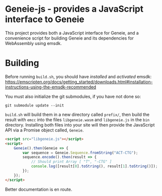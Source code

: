 # Geneie-js - provides a JavaScript interface to Geneie

This project provides both a JavaScript interface
for Geneie, and a convenience script for building Geneie
and its dependencies for WebAssembly using emsdk.

# Building

Before running `build.sh`, you should have _installed_
and _activated_ emsdk: https://emscripten.org/docs/getting_started/downloads.html#installation-instructions-using-the-emsdk-recommended

You must also initialize the git submodules, if you have
not done so:

```
git submodule update --init
```

`build.sh` will build them in a new directory called `prefix/`,
then build the result with `emcc` into the files `libgeneie.wasm`
and `libgeneie.js` in the `bin` directory. Installing
both files into your site will then provide the JavaScript API via
a Promise object called, `Geneie`.

```html
<script src="libgeneie.js"></script>
<script>
	Geneie().then(Geneie => {
		var sequence = Geneie.Sequence.fromString("ACT-CTG");
		sequence.encode().then(result => {
			// Should print Array [ "T", "-CTG" ]
			console.log([result[0].toString(), result[1].toString()]);
		});
	});
</script>
```

Better documentation is en route.
